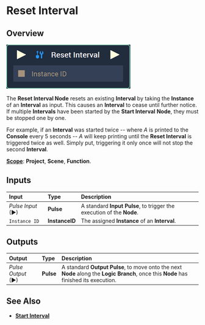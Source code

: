 # Reset Interval

## Overview

![The Reset Interval Node.](../../../.gitbook/assets/node-reset-interval2.png)

The **Reset Interval Node** resets an existing **Interval** by taking the **Instance** of an **Interval** as input. This causes an **Interval** to cease until further notice. If multiple **Intervals** have been started by the **Start Interval** **Node**, they must be stopped one by one. 

For example, if an **Interval** was started twice -- where *A* is printed to the **Console** every 5 seconds -- *A* will keep printing until the **Reset Interval** is triggered twice as well. Simply put, triggering it only once will not stop the second **Interval**.  

[**Scope**](../../overview.md#scopes): **Project**, **Scene**, **Function**.

## Inputs

| Input | Type | Description |
| :--- | :--- | :--- |
| _Pulse Input_ \(►\) | **Pulse** | A standard **Input Pulse**, to trigger the execution of the **Node**. |
| `Instance ID` | **InstanceID** | The assigned **Instance** of an **Interval**. |

## Outputs

| Output | Type | Description |
| :--- | :--- | :--- |
| _Pulse Output_ \(►\) | **Pulse** | A standard **Output Pulse**, to move onto the next **Node** along the **Logic Branch**, once this **Node** has finished its execution. |

## See Also

* [**Start Interval**](startinterval.md)

